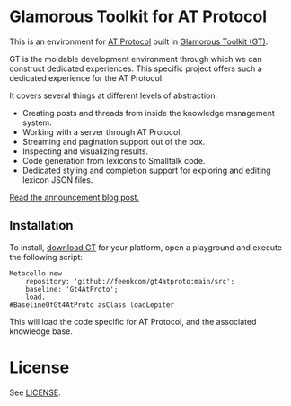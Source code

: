 # Glamorous Toolkit for AT Protocol
This is an environment for [AT Protocol](https://atproto.com) built in [Glamorous Toolkit (GT)](https://gtoolkit.com).

GT is the moldable development environment through which we can construct dedicated experiences. This specific project offers such a dedicated experience for the AT Protocol.

It covers several things at different levels of abstraction.
- Creating posts and threads from inside the knowledge management system.
- Working with a server through AT Protocol.
- Streaming and pagination support out of the box.
- Inspecting and visualizing results.
- Code generation from lexicons to Smalltalk code.
- Dedicated styling and completion support for exploring and editing lexicon JSON files.

[Read the announcement blog post.](https://lepiter.io/feenk/gt4atproto--a-dedicated-environment-for-at-7kcp8pwy6dcnomlljmtvl3wx2/)
## Installation
To install, [download GT](https://gtoolkit.com/download) for your platform, open a playground and execute the following script:
```
Metacello new
	repository: 'github://feenkcom/gt4atproto:main/src';
	baseline: 'Gt4AtProto';
	load.
#BaselineOfGt4AtProto asClass loadLepiter
```

This will load the code specific for AT Protocol, and the associated knowledge base.
# License
See [LICENSE](LICENSE).